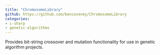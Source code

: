 ```yaml
---
title: "ChromosomeLibrary"
github: https://github.com/bencoveney/ChromosomeLibrary
categories:
- c-sharp
- genetic-algorithms
---
```


Provides bit-string crossover and mutation functionality for use in genetic algorithm projects.
